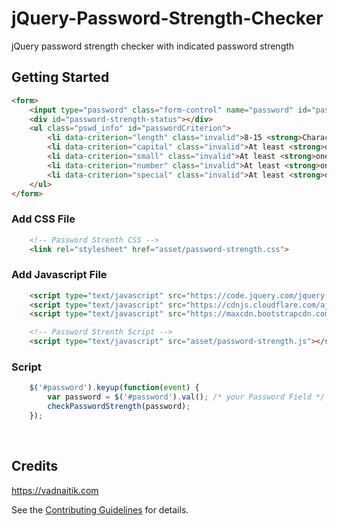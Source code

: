 # jQuery-Password-Strength-Checker
jQuery password strength checker with indicated password strength


## Getting Started

```html
<form>
    <input type="password" class="form-control" name="password" id="password" placeholder="Password">
    <div id="password-strength-status"></div>
	<ul class="pswd_info" id="passwordCriterion">
		<li data-criterion="length" class="invalid">8-15 <strong>Characters</strong></li>
		<li data-criterion="capital" class="invalid">At least <strong>one capital letter</strong></li>
		<li data-criterion="small" class="invalid">At least <strong>one small letter</strong></li>
		<li data-criterion="number" class="invalid">At least <strong>one number</strong></li>
		<li data-criterion="special" class="invalid">At least <strong>one Specail Characters </strong></li>
	</ul>
</form>

```
### Add CSS File
```html	
	<!-- Password Strenth CSS -->
	<link rel="stylesheet" href="asset/password-strength.css">
```


### Add Javascript File
```html
	<script type="text/javascript" src="https://code.jquery.com/jquery-3.2.1.slim.min.js"></script>
	<script type="text/javascript" src="https://cdnjs.cloudflare.com/ajax/libs/popper.js/1.12.9/umd/popper.min.js"></script>
	<script type="text/javascript" src="https://maxcdn.bootstrapcdn.com/bootstrap/4.0.0/js/bootstrap.min.js"></script>

	<!-- Password Strenth Script -->
	<script type="text/javascript" src="asset/password-strength.js"></script>
```
### Script
```js
	$('#password').keyup(function(event) {
		var password = $('#password').val(); /* your Password Field */
		checkPasswordStrength(password);
	});
```
​

## Credits
https://vadnaitik.com

See the [Contributing Guidelines](CONTRIBUTING.md) for details.